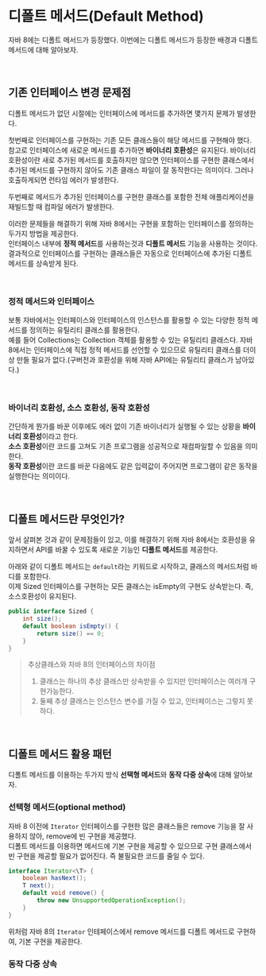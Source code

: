 # 디폴트 메서드(Default Method)
자바 8에는 디폴트 메서드가 등장했다. 이번에는 디폴트 메서드가 등장한 배경과 디폴트 메서드에 대해 알아보자.

<br>

## 기존 인터페이스 변경 문제점
디폴트 메서드가 없던 시절에는 인터페이스에 메서드를 추가하면 몇가지 문제가 발생한다.  

첫번째로 인터페이스를 구현하는 기존 모든 클래스들이 해당 메서드를 구현해야 했다.  
참고로 인터페이스에 새로운 메서드를 추가하면 **바이너리 호환성**은 유지된다. 바이너리 호환성이란 새로 추가된 메서드를 호출하지만 않으면 인터페이스를 구현한 클래스에서 추가된 메서드를 구현하지 않아도 기존 클래스 파일이 잘 동작한다는 의미이다. 그러나 호출하게되면 런타임 에러가 발생한다.  

두번째로 메서드가 추가된 인터페이스를 구현한 클래스를 포함한 전체 애플리케이션을 재빌드할 때 컴파일 에러가 발생한다.

이러한 문제들을 해결하기 위해 자바 8에서는 구현을 포함하는 인터페이스를 정의하는 두가지 방법을 제공한다.   
인터페이스 내부에 **정적 메서드**를 사용하는것과 **디폴트 메서드** 기능을 사용하는 것이다. 
결과적으로 인터페이스를 구현하는 클래스들은 자동으로 인터페이스에 추가된 디폴트 메서드를 상속받게 된다.

<br>

### 정적 메서드와 인터페이스
보통 자바에서는 인터페이스와 인터페이스의 인스턴스를 활용할 수 있는 다양한 정적 메서드를 정의하는 유틸리티 클래스를 활용한다.  
예를 들어 Collections는 Collection 객체를 활용할 수 있는 유틸리티 클래스다. 자바 8에서는 인터페이스에 직접 정적 메서드를 선언할 수 있으므로 유틸리티 클래스를 더이상 만들 필요가 없다.(구버전과 호환성을 위해 자바 API에는 유틸리티 클래스가 남아있다.)

<br>

### 바이너리 호환성, 소스 호환성, 동작 호환성
간단하게 뭔가를 바꾼 이후에도 에러 없이 기존 바이너리가 실행될 수 있는 상황을 **바이너리 호환성**이라고 한다.  
**소스 호환성**이란 코드를 고쳐도 기존 프로그램을 성공적으로 재컴파일할 수 있음을 의미한다.  
**동작 호환성**이란 코드를 바꾼 다음에도 같은 입력값이 주어지면 프로그램이 같은 동작을 실행한다는 의미이다.

<br>

## 디폴트 메서드란 무엇인가?
앞서 살펴본 것과 같이 문제점들이 있고, 이를 해결하기 위해 자바 8에서는 호환성을 유지하면서 API를 바꿀 수 있도록 새로운 기능인 **디폴트 메서드**를 제공한다.

아래와 같이 디폴트 메서드는 ``default``라는 키워드로 시작하고, 클래스의 메서드처럼 바디를 포함한다.  
이제 Sized 인터페이스를 구현하는 모든 클래스는 isEmpty의 구현도 상속받는다. 즉, 소스호환성이 유지된다.

```java
public interface Sized {
    int size();
    default boolean isEmpty() {
        return size() == 0;
    }
}
```
> 추상클래스와 자바 8의 인터페이스의 차이점 
> 1. 클래스는 하나의 추상 클래스만 상속받을 수 있지만 인터페이스는 여러개 구현가능한다.  
> 2. 둘째 추상 클래스는 인스턴스 변수를 가질 수 있고, 인터페이스는 그렇지 못하다.

<br>

## 디폴트 메서드 활용 패턴
디폴트 메서드를 이용하는 두가지 방식 **선택형 메서드**와 **동작 다중 상속**에 대해 알아보자.

### 선택형 메서드(optional method)
자바 8 이전에 ``Iterator`` 인터페이스를 구현한 많은 클래스들은 remove 기능을 잘 사용하지 않아, remove에 빈 구현을 제공했다.  
디폴트 메서드를 이용하면 메서드에 기본 구현을 제공할 수 있으므로 구현 클래스에서 빈 구현을 제공할 필요가 없어진다. 즉 불필요한 코드를 줄일 수 있다.

```java
interface Iterator<\T> {
    boolean hasNext();
    T next();
    default void remove() {
        throw new UnsupportedOperationException();
    }
}
```

위처럼 자바 8의 ``Iterator`` 인테페이스에서 remove 메서드를 디폴트 메서드로 구현하여, 기본 구현을 제공한다.

### 동작 다중 상속


